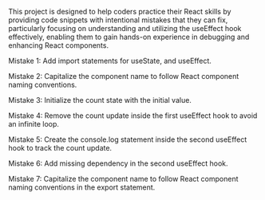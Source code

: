 This project is designed to help
coders practice their React skills
by providing code snippets with
intentional mistakes that they
can fix, particularly focusing
on understanding and utilizing
the useEffect hook effectively,
enabling them to gain hands-on 
experience in debugging and
enhancing React components.

Mistake 1: Add import statements
for useState, and useEffect.

Mistake 2: Capitalize the component
name to follow React component
naming conventions.

Mistake 3: Initialize the count
state with the initial value.

Mistake 4: Remove the count update
inside the first useEffect hook 
to avoid an infinite loop.

Mistake 5: Create the console.log
statement inside the second useEffect
hook to track the count update.

Mistake 6: Add missing dependency
in the second useEffect hook.

Mistake 7: Capitalize the component
name to follow React component naming
conventions in the export statement.
